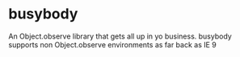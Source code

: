 # busybody
An Object.observe library that gets all up in yo business. 
busybody supports non Object.observe environments as far back as IE 9
